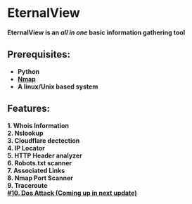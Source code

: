 # EternalView
<b>EternalView is an <i>all in one</i> basic information gathering tool
<br>
  <h2><b>Prerequisites:<br></h2>
  <ul type='1'>
    <li> Python </li>
    <li><a href="https://nmap.org/download.html">Nmap</a></li>
    <li>A linux/Unix based system</li>
    </ul>
 <h2> Features:</h2>
 1. Whois Information<br>
 2. Nslookup<br>
 3. Cloudflare dectection<br>
 4. IP Locator<br>
 5. HTTP Header analyzer<br>
 6. Robots.txt scanner<br>
 7. Associated Links<br>
 8. Nmap Port Scanner<br>
 9. Traceroute<br>
 <u>#10. Dos Attack (Coming up in next update)</u><br>
